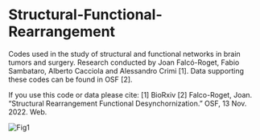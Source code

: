 # Structural-Functional-Rearrangement
Codes used in the study of structural and functional networks in brain tumors and surgery. 
Research conducted by Joan Falcó-Roget, Fabio Sambataro, Alberto Cacciola and Alessandro Crimi [1].
Data supporting these codes can be found in OSF [2].

If you use this code or data please cite:
  [1] BioRxiv
  [2] Falco-Roget, Joan. “Structural Rearrangement Functional Desynchornization.” OSF, 13 Nov. 2022. Web.
  
  ![Fig1](https://user-images.githubusercontent.com/95430406/201612773-931529bc-391c-49a0-b95b-2ce6f7fe376f.jpg)
